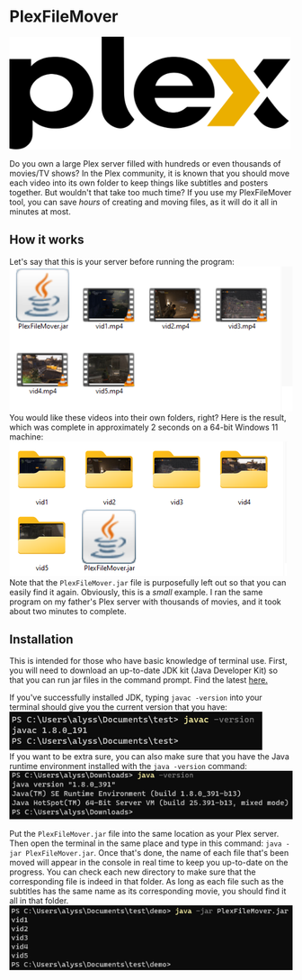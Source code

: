 # PlexFileMover

<img src="https://github.com/alyssarose05/PlexFileMover/blob/main/Images/Plex_logo_2022.svg.png" width="500" height="200">

Do you own a large Plex server filled with hundreds or even thousands of movies/TV shows? In the Plex community, it is known that you should move each video into its own folder to keep things like subtitles and posters together. But wouldn't that take too much time?
If you use my PlexFileMover tool, you can save _hours_ of creating and moving files, as it will do it all in minutes at most. 

## How it works
Let's say that this is your server before running the program:<br>
![](Images/before.png)<br>
You would like these videos into their own folders, right? Here is the result, which was complete in approximately 2 seconds on a 64-bit Windows 11 machine:<br>
![](Images/after.png)<br>
Note that the `PlexFileMover.jar` file is purposefully left out so that you can easily find it again. Obviously, this is a _small_ example. I ran the same program on my father's Plex server with thousands of movies, and it took about two minutes to complete.

## Installation
This is intended for those who have basic knowledge of terminal use. First, you will need to download an up-to-date JDK kit (Java Developer Kit) so that you can run jar files in the command prompt. Find the latest <a href="https://www.oracle.com/java/technologies/downloads/#jdk21-windows">here.</a> 

If you've successfully installed JDK, typing `javac -version` into your terminal should give you the current version that you have:<br>
![](Images/javac.png)<br>
If you want to be extra sure, you can also make sure that you have the Java runtime environment installed with the `java -version` command:<br>
![](Images/java.png)<br>

Put the `PlexFileMover.jar` file into the same location as your Plex server. Then open the terminal in the same place and type in this command: `java -jar PlexFileMover.jar`. Once that's done, the name of each file that's been moved will appear in the console in real time to keep you up-to-date on the progress. You can check each new directory to make sure that the corresponding file is indeed in that folder. As long as each file such as the subtitles has the same name as its corresponding movie, you should find it all in that folder.
![](Images/cmd.png)


